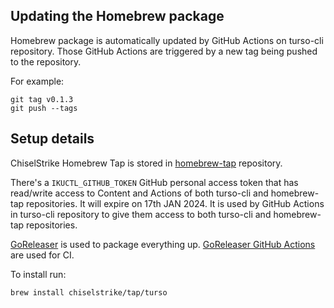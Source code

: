 ## Updating the Homebrew package

Homebrew package is automatically updated by GitHub Actions on turso-cli repository.
Those GitHub Actions are triggered by a new tag being pushed to the repository.

For example:

```console
git tag v0.1.3
git push --tags
```

## Setup details

ChiselStrike Homebrew Tap is stored in [homebrew-tap](https://github.com/chiselstrike/homebrew-tap) repository.

There's a `IKUCTL_GITHUB_TOKEN` GitHub personal access token that has read/write access to Content and Actions of both turso-cli and homebrew-tap repositories.
It will expire on 17th JAN 2024.
It is used by GitHub Actions in turso-cli repository to give them access to both turso-cli and homebrew-tap repositories.

[GoReleaser](https://github.com/goreleaser/goreleaser) is used to package everything up.
[GoReleaser GitHub Actions](https://github.com/goreleaser/goreleaser-action) are used for CI.

To install run:
```console
brew install chiselstrike/tap/turso
```
